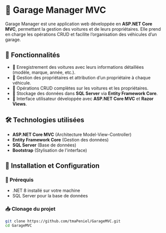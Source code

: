 # 🚗 Garage Manager MVC

Garage Manager est une application web développée en **ASP.NET Core MVC**, permettant la gestion des voitures et de leurs propriétaires. Elle prend en charge les opérations CRUD et facilite l’organisation des véhicules d’un garage.

## 📌 Fonctionnalités

- 🔹 Enregistrement des voitures avec leurs informations détaillées (modèle, marque, année, etc.).
- 🔹 Gestion des propriétaires et attribution d’un propriétaire à chaque véhicule.
- 🔹 Opérations CRUD complètes sur les voitures et les propriétaires.
- 🔹 Stockage des données dans **SQL Server** via **Entity Framework Core**.
- 🔹 Interface utilisateur développée avec **ASP.NET Core MVC** et **Razor Views**.

## 🛠️ Technologies utilisées

- **ASP.NET Core MVC** (Architecture Model-View-Controller)
- **Entity Framework Core** (Gestion des données)
- **SQL Server** (Base de données)
- **Bootstrap** (Stylisation de l'interface)

## 🚀 Installation et Configuration

### 🔧 Prérequis

- .NET 8 installé sur votre machine
- SQL Server pour la base de données

### 📥 Clonage du projet

```sh
git clone https://github.com/tmaPeniel/GarageMVC.git
cd GarageMVC
